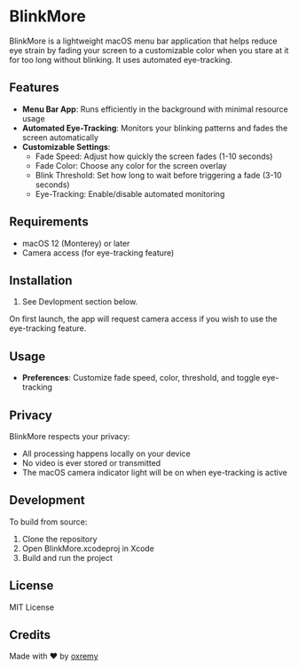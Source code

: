 # BlinkMore

BlinkMore is a lightweight macOS menu bar application that helps reduce eye strain by fading your screen to a customizable color when you stare at it for too long without blinking. It uses automated eye-tracking.

## Features

- **Menu Bar App**: Runs efficiently in the background with minimal resource usage
- **Automated Eye-Tracking**: Monitors your blinking patterns and fades the screen automatically
- **Customizable Settings**:
  - Fade Speed: Adjust how quickly the screen fades (1-10 seconds)
  - Fade Color: Choose any color for the screen overlay
  - Blink Threshold: Set how long to wait before triggering a fade (3-10 seconds)
  - Eye-Tracking: Enable/disable automated monitoring

## Requirements

- macOS 12 (Monterey) or later
- Camera access (for eye-tracking feature)

## Installation

1. See Devlopment section below.

On first launch, the app will request camera access if you wish to use the eye-tracking feature.

## Usage

- **Preferences**: Customize fade speed, color, threshold, and toggle eye-tracking

## Privacy

BlinkMore respects your privacy:
- All processing happens locally on your device
- No video is ever stored or transmitted
- The macOS camera indicator light will be on when eye-tracking is active

## Development

To build from source:

1. Clone the repository
2. Open BlinkMore.xcodeproj in Xcode
3. Build and run the project

## License

MIT License

## Credits

Made with ❤️ by [oxremy](https://github.com/oxremy)
